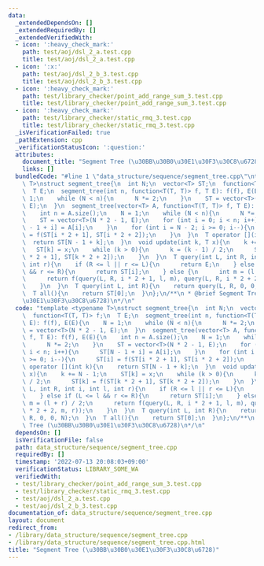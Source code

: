 ```yaml
---
data:
  _extendedDependsOn: []
  _extendedRequiredBy: []
  _extendedVerifiedWith:
  - icon: ':heavy_check_mark:'
    path: test/aoj/dsl_2_a.test.cpp
    title: test/aoj/dsl_2_a.test.cpp
  - icon: ':x:'
    path: test/aoj/dsl_2_b_3.test.cpp
    title: test/aoj/dsl_2_b_3.test.cpp
  - icon: ':heavy_check_mark:'
    path: test/library_checker/point_add_range_sum_3.test.cpp
    title: test/library_checker/point_add_range_sum_3.test.cpp
  - icon: ':heavy_check_mark:'
    path: test/library_checker/static_rmq_3.test.cpp
    title: test/library_checker/static_rmq_3.test.cpp
  _isVerificationFailed: true
  _pathExtension: cpp
  _verificationStatusIcon: ':question:'
  attributes:
    document_title: "Segment Tree (\u30BB\u30B0\u30E1\u30F3\u30C8\u6728)"
    links: []
  bundledCode: "#line 1 \"data_structure/sequence/segment_tree.cpp\"\ntemplate <typename\
    \ T>\nstruct segment_tree{\n  int N;\n  vector<T> ST;\n  function<T(T, T)> f;\n\
    \  T E;\n  segment_tree(int n, function<T(T, T)> f, T E): f(f), E(E){\n    N =\
    \ 1;\n    while (N < n){\n      N *= 2;\n    }\n    ST = vector<T>(N * 2 - 1,\
    \ E);\n  }\n  segment_tree(vector<T> A, function<T(T, T)> f, T E): f(f), E(E){\n\
    \    int n = A.size();\n    N = 1;\n    while (N < n){\n      N *= 2;\n    }\n\
    \    ST = vector<T>(N * 2 - 1, E);\n    for (int i = 0; i < n; i++){\n      ST[N\
    \ - 1 + i] = A[i];\n    }\n    for (int i = N - 2; i >= 0; i--){\n      ST[i]\
    \ = f(ST[i * 2 + 1], ST[i * 2 + 2]);\n    }\n  }\n  T operator [](int k){\n  \
    \  return ST[N - 1 + k];\n  }\n  void update(int k, T x){\n    k += N - 1;\n \
    \   ST[k] = x;\n    while (k > 0){\n      k = (k - 1) / 2;\n      ST[k] = f(ST[k\
    \ * 2 + 1], ST[k * 2 + 2]);\n    }\n  }\n  T query(int L, int R, int i, int l,\
    \ int r){\n    if (R <= l || r <= L){\n      return E;\n    } else if (L <= l\
    \ && r <= R){\n      return ST[i];\n    } else {\n      int m = (l + r) / 2;\n\
    \      return f(query(L, R, i * 2 + 1, l, m), query(L, R, i * 2 + 2, m, r));\n\
    \    }\n  }\n  T query(int L, int R){\n    return query(L, R, 0, 0, N);\n  }\n\
    \  T all(){\n    return ST[0];\n  }\n};\n/**\n * @brief Segment Tree (\u30BB\u30B0\
    \u30E1\u30F3\u30C8\u6728)\n*/\n"
  code: "template <typename T>\nstruct segment_tree{\n  int N;\n  vector<T> ST;\n\
    \  function<T(T, T)> f;\n  T E;\n  segment_tree(int n, function<T(T, T)> f, T\
    \ E): f(f), E(E){\n    N = 1;\n    while (N < n){\n      N *= 2;\n    }\n    ST\
    \ = vector<T>(N * 2 - 1, E);\n  }\n  segment_tree(vector<T> A, function<T(T, T)>\
    \ f, T E): f(f), E(E){\n    int n = A.size();\n    N = 1;\n    while (N < n){\n\
    \      N *= 2;\n    }\n    ST = vector<T>(N * 2 - 1, E);\n    for (int i = 0;\
    \ i < n; i++){\n      ST[N - 1 + i] = A[i];\n    }\n    for (int i = N - 2; i\
    \ >= 0; i--){\n      ST[i] = f(ST[i * 2 + 1], ST[i * 2 + 2]);\n    }\n  }\n  T\
    \ operator [](int k){\n    return ST[N - 1 + k];\n  }\n  void update(int k, T\
    \ x){\n    k += N - 1;\n    ST[k] = x;\n    while (k > 0){\n      k = (k - 1)\
    \ / 2;\n      ST[k] = f(ST[k * 2 + 1], ST[k * 2 + 2]);\n    }\n  }\n  T query(int\
    \ L, int R, int i, int l, int r){\n    if (R <= l || r <= L){\n      return E;\n\
    \    } else if (L <= l && r <= R){\n      return ST[i];\n    } else {\n      int\
    \ m = (l + r) / 2;\n      return f(query(L, R, i * 2 + 1, l, m), query(L, R, i\
    \ * 2 + 2, m, r));\n    }\n  }\n  T query(int L, int R){\n    return query(L,\
    \ R, 0, 0, N);\n  }\n  T all(){\n    return ST[0];\n  }\n};\n/**\n * @brief Segment\
    \ Tree (\u30BB\u30B0\u30E1\u30F3\u30C8\u6728)\n*/\n"
  dependsOn: []
  isVerificationFile: false
  path: data_structure/sequence/segment_tree.cpp
  requiredBy: []
  timestamp: '2022-07-13 20:08:03+09:00'
  verificationStatus: LIBRARY_SOME_WA
  verifiedWith:
  - test/library_checker/point_add_range_sum_3.test.cpp
  - test/library_checker/static_rmq_3.test.cpp
  - test/aoj/dsl_2_a.test.cpp
  - test/aoj/dsl_2_b_3.test.cpp
documentation_of: data_structure/sequence/segment_tree.cpp
layout: document
redirect_from:
- /library/data_structure/sequence/segment_tree.cpp
- /library/data_structure/sequence/segment_tree.cpp.html
title: "Segment Tree (\u30BB\u30B0\u30E1\u30F3\u30C8\u6728)"
---
```

